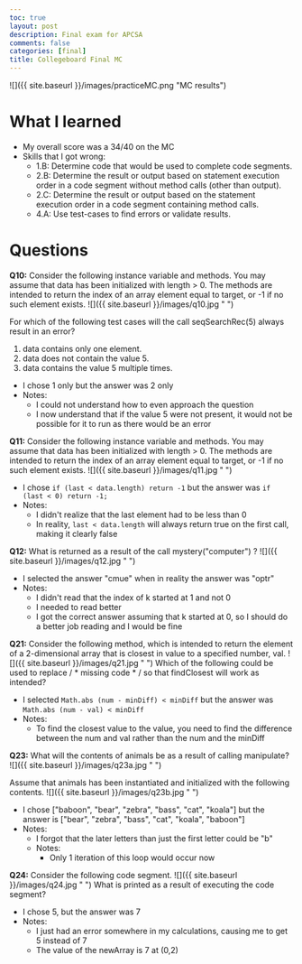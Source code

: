 ```yaml
---
toc: true
layout: post
description: Final exam for APCSA
comments: false
categories: [final]
title: Collegeboard Final MC
---
```

![]({{ site.baseurl }}/images/practiceMC.png "MC results")

# What I learned
- My overall score was a 34/40 on the MC
- Skills that I got wrong:
  - 1.B: Determine code that would be used to complete code segments.
  - 2.B: Determine the result or output based on statement execution order in a code segment without method calls (other than output).
  - 2.C: Determine the result or output based on the statement execution order in a code segment containing method calls.
  - 4.A: Use test-cases to find errors or validate results.

# Questions
**Q10:** Consider the following instance variable and methods. You may assume that data has been initialized with length > 0. The methods are intended to return the index of an array element equal to target, or -1 if no such element exists.
![]({{ site.baseurl }}/images/q10.jpg " ")

For which of the following test cases will the call seqSearchRec(5) always result in an error?

1. data contains only one element.
2. data does not contain the value 5.
3. data contains the value 5 multiple times.

- I chose 1 only but the answer was 2 only
- Notes: 
  - I could not understand how to even approach the question
  - I now understand that if the value 5 were not present, it would not be possible for it to run as there would be an error


**Q11:** Consider the following instance variable and methods. You may assume that data has been initialized with length > 0. The methods are intended to return the index of an array element equal to target, or -1 if no such element exists.
![]({{ site.baseurl }}/images/q11.jpg " ")

- I chose `if (last < data.length) return -1` but the answer was `if (last < 0) return -1;`
- Notes: 
  - I didn't realize that the last element had to be less than 0
  - In reality, `last < data.length` will always return true on the first call, making it clearly false

**Q12:** What is returned as a result of the call mystery("computer") ?
![]({{ site.baseurl }}/images/q12.jpg " ")

- I selected the answer "cmue" when in reality the answer was "optr"
- Notes: 
  - I didn't read that the index of k started at 1 and not 0
  - I needed to read better
  - I got the correct answer assuming that k started at 0, so I should do a better job reading and I would be fine

**Q21:** Consider the following method, which is intended to return the element of a 2-dimensional array that is closest in value to a specified number, val.
![]({{ site.baseurl }}/images/q21.jpg " ")
Which of the following could be used to replace / * missing code * / so that findClosest will work as intended?

- I selected `Math.abs (num - minDiff) < minDiff` but the answer was `Math.abs (num - val) < minDiff`
- Notes: 
  - To find the closest value to the value, you need to find the difference between the num and val rather than the num and the minDiff

**Q23:** What will the contents of animals be as a result of calling manipulate?
![]({{ site.baseurl }}/images/q23a.jpg " ")

Assume that animals has been instantiated and initialized with the following contents.
![]({{ site.baseurl }}/images/q23b.jpg " ")

- I chose ["baboon", "bear", "zebra", "bass", "cat", "koala"] but the answer is ["bear", "zebra", "bass", "cat", "koala", "baboon"]
- Notes:
  - I forgot that the later letters than just the first letter could be "b" 
  - Notes:
    - Only 1 iteration of this loop would occur now

**Q24:** Consider the following code segment.
![]({{ site.baseurl }}/images/q24.jpg " ")
What is printed as a result of executing the code segment?

- I chose 5, but the answer was 7
- Notes:
  - I just had an error somewhere in my calculations, causing me to get 5 instead of 7
  - The value of the newArray is 7 at (0,2)
